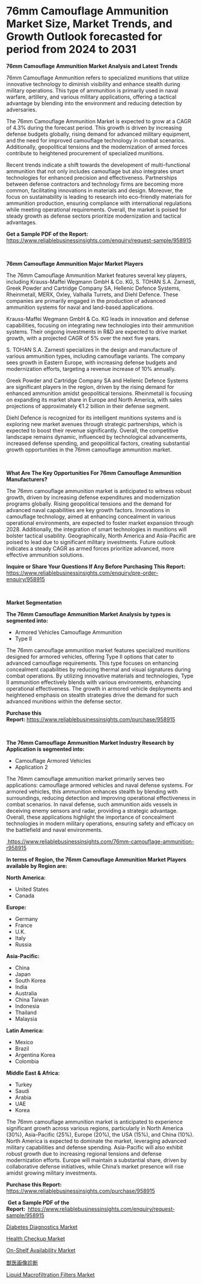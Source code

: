 <p><h1>76mm Camouflage Ammunition Market Size, Market Trends, and Growth Outlook forecasted for period from 2024 to 2031</h1></p><p><strong>76mm Camouflage Ammunition Market Analysis and Latest Trends</strong></p>
<p><p>76mm Camouflage Ammunition refers to specialized munitions that utilize innovative technology to diminish visibility and enhance stealth during military operations. This type of ammunition is primarily used in naval warfare, artillery, and various military applications, offering a tactical advantage by blending into the environment and reducing detection by adversaries.</p><p>The 76mm Camouflage Ammunition Market is expected to grow at a CAGR of 4.3% during the forecast period. This growth is driven by increasing defense budgets globally, rising demand for advanced military equipment, and the need for improved camouflage technology in combat scenarios. Additionally, geopolitical tensions and the modernization of armed forces contribute to heightened procurement of specialized munitions.</p><p>Recent trends indicate a shift towards the development of multi-functional ammunition that not only includes camouflage but also integrates smart technologies for enhanced precision and effectiveness. Partnerships between defense contractors and technology firms are becoming more common, facilitating innovations in materials and design. Moreover, the focus on sustainability is leading to research into eco-friendly materials for ammunition production, ensuring compliance with international regulations while meeting operational requirements. Overall, the market is poised for steady growth as defense sectors prioritize modernization and tactical advantages.</p></p>
<p><strong>Get a Sample PDF of the Report:&nbsp;</strong> <a href="https://www.reliablebusinessinsights.com/enquiry/request-sample/958915">https://www.reliablebusinessinsights.com/enquiry/request-sample/958915</a></p>
<p>&nbsp;</p>
<p><strong>76mm Camouflage Ammunition Major Market Players</strong></p>
<p><p>The 76mm Camouflage Ammunition Market features several key players, including Krauss-Maffei Wegmann GmbH & Co. KG, S. TOHAN S.A. Zarnesti, Greek Powder and Cartridge Company SA, Hellenic Defence Systems, Rheinmetall, MERX, Oxley, Valhalla Turrets, and Diehl Defence. These companies are primarily engaged in the production of advanced ammunition systems for naval and land-based applications.</p><p>Krauss-Maffei Wegmann GmbH & Co. KG leads in innovation and defense capabilities, focusing on integrating new technologies into their ammunition systems. Their ongoing investments in R&D are expected to drive market growth, with a projected CAGR of 5% over the next five years.</p><p>S. TOHAN S.A. Zarnesti specializes in the design and manufacture of various ammunition types, including camouflage variants. The company sees growth in Eastern Europe, with increasing defense budgets and modernization efforts, targeting a revenue increase of 10% annually.</p><p>Greek Powder and Cartridge Company SA and Hellenic Defence Systems are significant players in the region, driven by the rising demand for enhanced ammunition amidst geopolitical tensions. Rheinmetall is focusing on expanding its market share in Europe and North America, with sales projections of approximately €1.2 billion in their defense segment.</p><p>Diehl Defence is recognized for its intelligent munitions systems and is exploring new market avenues through strategic partnerships, which is expected to boost their revenue significantly. Overall, the competitive landscape remains dynamic, influenced by technological advancements, increased defense spending, and geopolitical factors, creating substantial growth opportunities in the 76mm camouflage ammunition market.</p></p>
<p>&nbsp;</p>
<p><strong>What Are The Key Opportunities For 76mm Camouflage Ammunition Manufacturers?</strong></p>
<p><p>The 76mm camouflage ammunition market is anticipated to witness robust growth, driven by increasing defense expenditures and modernization programs globally. Rising geopolitical tensions and the demand for advanced naval capabilities are key growth factors. Innovations in camouflage technology, aimed at enhancing concealment in various operational environments, are expected to foster market expansion through 2028. Additionally, the integration of smart technologies in munitions will bolster tactical usability. Geographically, North America and Asia-Pacific are poised to lead due to significant military investments. Future outlook indicates a steady CAGR as armed forces prioritize advanced, more effective ammunition solutions.</p></p>
<p><strong>Inquire or Share Your Questions If Any Before Purchasing This Report:</strong> <a href="https://www.reliablebusinessinsights.com/enquiry/pre-order-enquiry/958915">https://www.reliablebusinessinsights.com/enquiry/pre-order-enquiry/958915</a></p>
<p>&nbsp;</p>
<p><strong>Market Segmentation</strong></p>
<p><strong>The 76mm Camouflage Ammunition Market Analysis by types is segmented into:</strong></p>
<p><ul><li>Armored Vehicles Camouflage Ammunition</li><li>Type II</li></ul></p>
<p><p>The 76mm camouflage ammunition market features specialized munitions designed for armored vehicles, offering Type II options that cater to advanced camouflage requirements. This type focuses on enhancing concealment capabilities by reducing thermal and visual signatures during combat operations. By utilizing innovative materials and technologies, Type II ammunition effectively blends with various environments, enhancing operational effectiveness. The growth in armored vehicle deployments and heightened emphasis on stealth strategies drive the demand for such advanced munitions within the defense sector.</p></p>
<p><strong>Purchase this Report:&nbsp;</strong><a href="https://www.reliablebusinessinsights.com/purchase/958915">https://www.reliablebusinessinsights.com/purchase/958915</a></p>
<p>&nbsp;</p>
<p><strong>The 76mm Camouflage Ammunition Market Industry Research by Application is segmented into:</strong></p>
<p><ul><li>Camouflage Armored Vehicles</li><li>Application 2</li></ul></p>
<p><p>The 76mm camouflage ammunition market primarily serves two applications: camouflage armored vehicles and naval defense systems. For armored vehicles, this ammunition enhances stealth by blending with surroundings, reducing detection and improving operational effectiveness in combat scenarios. In naval defense, such ammunition aids vessels in deceiving enemy sensors and radar, providing a strategic advantage. Overall, these applications highlight the importance of concealment technologies in modern military operations, ensuring safety and efficacy on the battlefield and naval environments.</p></p>
<p><a href="https://www.reliablebusinessinsights.com/76mm-camouflage-ammunition-r958915">&nbsp;https://www.reliablebusinessinsights.com/76mm-camouflage-ammunition-r958915</a></p>
<p><strong>In terms of Region, the 76mm Camouflage Ammunition Market Players available by Region are:</strong></p>
<p>
    <p> <strong> North America: </strong>
        <ul>
            <li>United States</li>
            <li>Canada</li>
        </ul>
        </p> 
    <p> <strong> Europe: </strong>
        <ul>
            <li>Germany</li>
            <li>France</li>
            <li>U.K.</li>
            <li>Italy</li>
            <li>Russia</li>
        </ul>
        </p> 
    <p> <strong> Asia-Pacific: </strong>
        <ul>
            <li>China</li>
            <li>Japan</li>
            <li>South Korea</li>
            <li>India</li>
            <li>Australia</li>
            <li>China Taiwan</li>
            <li>Indonesia</li>
            <li>Thailand</li>
            <li>Malaysia</li>
        </ul>
        </p> 
    <p> <strong> Latin America: </strong>
        <ul>
            <li>Mexico</li>
            <li>Brazil</li>
            <li>Argentina Korea</li>
            <li>Colombia</li>
        </ul>
        </p> 
    <p> <strong> Middle East & Africa: </strong>
        <ul>
            <li>Turkey</li>
            <li>Saudi</li>
            <li>Arabia</li>
            <li>UAE</li>
            <li>Korea</li>
        </ul>
    </p>
    </p>
<p><p>The 76mm camouflage ammunition market is anticipated to experience significant growth across various regions, particularly in North America (30%), Asia-Pacific (25%), Europe (20%), the USA (15%), and China (10%). North America is expected to dominate the market, leveraging advanced military capabilities and defense spending. Asia-Pacific will also exhibit robust growth due to increasing regional tensions and defense modernization efforts. Europe will maintain a substantial share, driven by collaborative defense initiatives, while China’s market presence will rise amidst growing military investments.</p></p>
<p><strong>Purchase this Report: </strong><a href="https://www.reliablebusinessinsights.com/purchase/958915">https://www.reliablebusinessinsights.com/purchase/958915</a></p>
<p>&nbsp;<strong>Get a Sample PDF of the Report:&nbsp;&nbsp;</strong><a href="https://www.reliablebusinessinsights.com/enquiry/request-sample/958915">https://www.reliablebusinessinsights.com/enquiry/request-sample/958915</a></p>
<p><strong></strong></p>
<p><p><a href="https://www.linkedin.com/pulse/diabetes-diagnostics-market-size-growth-trends-statistics-6ukee?trackingId=5jFGTYrkTCK8vnMr21eCaA%3D%3D">Diabetes Diagnostics Market</a></p><p><a href="https://www.linkedin.com/pulse/global-health-checkup-industry-research-report-competitive-nieaf?trackingId=FSDDFOEpRy2vkApgHPKA6w%3D%3D">Health Checkup Market</a></p><p><a href="https://medium.com/@jeancoleman732/future-of-innovation-global-on-shelf-availability-market-growth-and-opportunities-2024-2031-ee3cc0e68ce1">On-Shelf Availability Market</a></p><p><a href="https://medium.com/@beaumontdavv7mp/%E7%8D%A3%E5%8C%BB%E8%A8%BA%E6%96%AD%E7%94%BB%E5%83%8F%E5%B8%82%E5%A0%B4%E3%81%AE%E6%A6%82%E8%A6%81-%E5%9C%B0%E5%9F%9F%E3%81%AE%E5%B1%95%E6%9C%9B%E3%81%A8%E7%AB%B6%E4%BA%89%E6%88%A6%E7%95%A5-2024%E5%B9%B4%E3%81%8B%E3%82%892031%E5%B9%B4%E3%81%BE%E3%81%A7%E3%81%AE%E6%9C%9F%E9%96%93%E3%81%AB%E3%81%8A%E3%81%84%E3%81%A6-%E5%B9%B4%E5%B9%B3%E5%9D%87%E6%88%90%E9%95%B7%E7%8E%8712-6-%E3%81%A7%E6%88%90%E9%95%B7%E3%81%99%E3%82%8B%E3%81%A8%E4%BA%88%E6%B8%AC%E3%81%95%E3%82%8C%E3%81%A6%E3%81%84%E3%81%BE%E3%81%99-87a0abcca297">獣医画像診断</a></p><p><a href="https://medium.com/@haangelat16/liquid-macrofiltration-filters-market-overview-global-market-trends-and-future-prospects-from-2024-e86f93039840">Liquid Macrofiltration Filters Market</a></p></p>